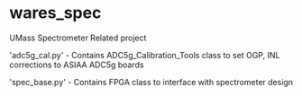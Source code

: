 # wares_spec
UMass Spectrometer Related project

'adc5g_cal.py' - Contains ADC5g_Calibration_Tools class to set OGP, INL corrections to ASIAA ADC5g boards

'spec_base.py' - Contains FPGA class to interface with spectrometer design
